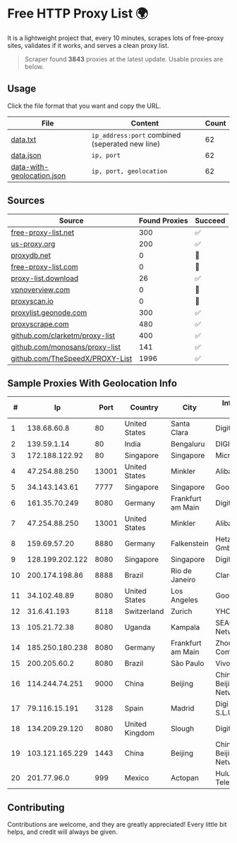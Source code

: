 
# Free HTTP Proxy List 🌍

It is a lightweight project that, every 10 minutes, scrapes lots of free-proxy sites, validates if it works, and serves a clean proxy list.


> Scraper found **3843** proxies at the latest update. Usable proxies are below.

## Usage

Click the file format that you want and copy the URL.


|File|Content|Count|
|----|-------|-----|
|[data.txt](https://raw.githubusercontent.com/themiralay/Proxy-List-World/master/data.txt)|`ip_address:port` combined (seperated new line)|62|
|[data.json](https://raw.githubusercontent.com/themiralay/Proxy-List-World/master/data.json)|`ip, port`|62|
|[data-with-geolocation.json](https://raw.githubusercontent.com/themiralay/Proxy-List-World/master/data-with-geolocation.json)|`ip, port, geolocation`|62|

## Sources

|Source|Found Proxies|Succeed|
|------|-------------|-------|
|[free-proxy-list.net](https://free-proxy-list.net)|300|✅|
|[us-proxy.org](https://www.us-proxy.org)|200|✅|
|[proxydb.net](http://proxydb.net)|0|🚫|
|[free-proxy-list.com](https://free-proxy-list.com/?page=&port=&type%5B%5D=http&type%5B%5D=https&up_time=0&search=Search)|0|🚫|
|[proxy-list.download](https://www.proxy-list.download/HTTP)|26|✅|
|[vpnoverview.com](https://vpnoverview.com/privacy/anonymous-browsing/free-proxy-servers)|0|🚫|
|[proxyscan.io](https://www.proxyscan.io)|0|🚫|
|[proxylist.geonode.com](https://proxylist.geonode.com/api/proxy-list?limit=300&page=1&sort_by=lastChecked&sort_type=desc&protocols=http,https)|300|✅|
|[proxyscrape.com](https://api.proxyscrape.com/v2/?request=displayproxies&protocol=http&timeout=10000&country=all&ssl=all&anonymity=all)|480|✅|
|[github.com/clarketm/proxy-list](https://raw.githubusercontent.com/clarketm/proxy-list/master/proxy-list-raw.txt)|400|✅|
|[github.com/monosans/proxy-list](https://raw.githubusercontent.com/monosans/proxy-list/main/proxies/http.txt)|141|✅|
|[github.com/TheSpeedX/PROXY-List](https://raw.githubusercontent.com/TheSpeedX/PROXY-List/master/http.txt)|1996|✅|


## Sample Proxies With Geolocation Info

|#|Ip|Port|Country|City|Internet Service Provider|
|-|--|----|-------|----|-------------------------|
|1|138.68.60.8|80|United States|Santa Clara|DigitalOcean, LLC|
|2|139.59.1.14|80|India|Bengaluru|DIGITALOCEAN|
|3|172.188.122.92|80|Singapore|Singapore|Microsoft|
|4|47.254.88.250|13001|United States|Minkler|Alibaba Cloud LLC|
|5|34.143.143.61|7777|Singapore|Singapore|Google LLC|
|6|161.35.70.249|8080|Germany|Frankfurt am Main|DigitalOcean, LLC|
|7|47.254.88.250|13001|United States|Minkler|Alibaba Cloud LLC|
|8|159.69.57.20|8880|Germany|Falkenstein|Hetzner Online GmbH|
|9|128.199.202.122|8080|Singapore|Singapore|DigitalOcean, LLC|
|10|200.174.198.86|8888|Brazil|Rio de Janeiro|Claro S.A|
|11|34.102.48.89|8080|United States|Los Angeles|Google LLC|
|12|31.6.41.193|8118|Switzerland|Zurich|YHC|
|13|105.21.72.38|8080|Uganda|Kampala|SEACOM Limited Networks|
|14|185.250.180.238|8080|Germany|Frankfurt am Main|ZhouyiSat Communications|
|15|200.205.60.2|8080|Brazil|São Paulo|Vivo|
|16|114.244.74.251|9000|China|Beijing|China Unicom Beijing Province Network|
|17|79.116.15.191|3128|Spain|Madrid|Digi Spain Telecom S.L.U.|
|18|134.209.29.120|8080|United Kingdom|Slough|DigitalOcean, LLC|
|19|103.121.165.229|1443|China|Beijing|China Unicom Beijing Province Network|
|20|201.77.96.0|999|Mexico|Actopan|Hulux Telecomunicaciones|



## Contributing

Contributions are welcome, and they are greatly appreciated! Every
little bit helps, and credit will always be given.

